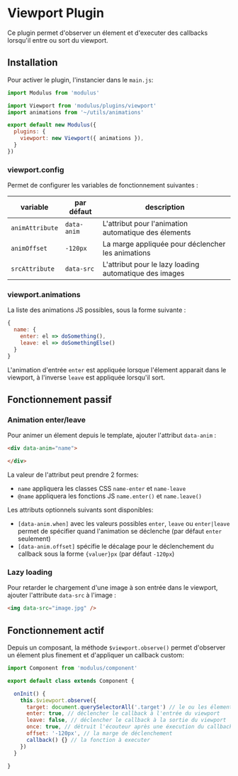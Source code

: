 # Viewport Plugin

Ce plugin permet d'observer un élement et d'executer des callbacks lorsqu'il entre ou sort du viewport.


## Installation

Pour activer le plugin, l'instancier dans le `main.js`:

```js
import Modulus from 'modulus'

import Viewport from 'modulus/plugins/viewport'
import animations from '~/utils/animations'

export default new Modulus({
  plugins: {
    viewport: new Viewport({ animations }),
  }
})
```

### viewport.config

Permet de configurer les variables de fonctionnement suivantes :

| variable | par défaut | description |
| --- | --- | --- |
| `animAttribute` | `data-anim` | L'attribut pour l'animation automatique des élements |
| `animOffset` | `-120px` | La marge appliquée pour déclencher les animations |
| `srcAttribute` | `data-src` | L'attribut pour le lazy loading automatique des images |


### viewport.animations

La liste des animations JS possibles, sous la forme suivante :

```js
{
  name: {
    enter: el => doSomething(),
    leave: el => doSomethingElse()
  }
}
```

L'animation d'entrée `enter` est appliquée lorsque l'élement apparait dans le viewport, à l'inverse `leave` est appliquée lorsqu'il sort.


## Fonctionnement passif

### Animation enter/leave

Pour animer un élement depuis le template, ajouter l'attribut `data-anim` :

```html
<div data-anim="name">

</div>
```

La valeur de l'attribut peut prendre 2 formes:
- `name` appliquera les classes CSS `name-enter` et `name-leave`
- `@name` appliquera les fonctions JS `name.enter()` et `name.leave()`

Les attributs optionnels suivants sont disponibles:
- `[data-anim.when]` avec les valeurs possibles `enter`, `leave` ou `enter|leave` permet de spécifier quand l'animation se déclenche (par défaut `enter` seulement)
- `[data-anim.offset]` spécifie le décalage pour le déclenchement du callback sous la forme `{valuer}px` (par défaut `-120px`)

### Lazy loading

Pour retarder le chargement d'une image à son entrée dans le viewport, ajouter l'attribute `data-src` à l'image :

```html
<img data-src="image.jpg" />
```


## Fonctionnement actif


Depuis un composant, la méthode `$viewport.observe()` permet d'observer un élement plus finement et d'appliquer un callback custom:

```js
import Component from 'modulus/component'

export default class extends Component {

  onInit() {
    this.$viewport.observe({
      target: document.querySelectorAll('.target') // le ou les élements à observer
      enter: true, // déclencher le callback à l'entrée du viewport
      leave: false, // déclencher le callback à la sortie du viewport
      once: true, // détruit l'écouteur après une éxecution du callback
      offset: '-120px', // la marge de déclenchement
      callback() {} // la fonction à executer
    })
  }

}
```